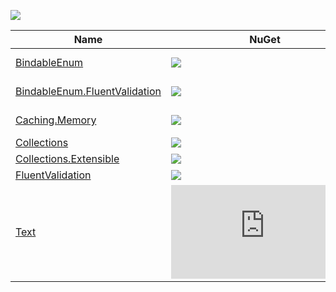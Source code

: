![](https://img.shields.io/github/license/Woody230/CSharpExtensions)

| Name | NuGet | Description |
| --- | --- | --- | 
| [BindableEnum](BindableEnum/Library/README.md) | [![](https://img.shields.io/nuget/v/Woody230.BindableEnum)](https://www.nuget.org/packages/Woody230.BindableEnum) | Enumeration wrapper for manual model state validation in ASP.NET Core. |
| [BindableEnum.FluentValidation](BindableEnum.FluentValidation/Library/README.md) | [![](https://img.shields.io/nuget/v/Woody230.BindableEnum.FluentValidation)](https://www.nuget.org/packages/Woody230.BindableEnum.FluentValidation) | Extensions for the [FluentValidation](https://github.com/FluentValidation/FluentValidation) library within the context of the [BindableEnum](BindableEnum/Library/README.md) library. |
| [Caching.Memory](Caching.Memory/Library/README.md)  | [![](https://img.shields.io/nuget/v/Woody230.Caching.Memory)](https://www.nuget.org/packages/Woody230.Caching.Memory) | Extensions for a Microsoft.Extensions.Caching.Memory.MemoryCache. |
| [Collections](Collections/Library/README.md) | [![](https://img.shields.io/nuget/v/Woody230.Collections)](https://www.nuget.org/packages/Woody230.Collections) | Extensions for the System.Collections namespace. | 
| [Collections.Extensible](Collections.Extensible/Library/README.md) | [![](https://img.shields.io/nuget/v/Woody230.Collections.Extensible)](https://www.nuget.org/packages/Woody230.Collections.Extensible) | Custom collections extending System.Collections. | 
| [FluentValidation](FluentValidation/Library/README.md) | [![](https://img.shields.io/nuget/v/Woody230.FluentValidation)](https://www.nuget.org/packages/Woody230.FluentValidation) | Extensions for the [FluentValidation](https://github.com/FluentValidation/FluentValidation) library. |
| [Text](Text/Library/README.md) | [![](https://img.shields.io/nuget/v/Woody230.Text)](https://www.nuget.org/packages/Woody230.Text) | Extensions for the System.Text namespace. |
